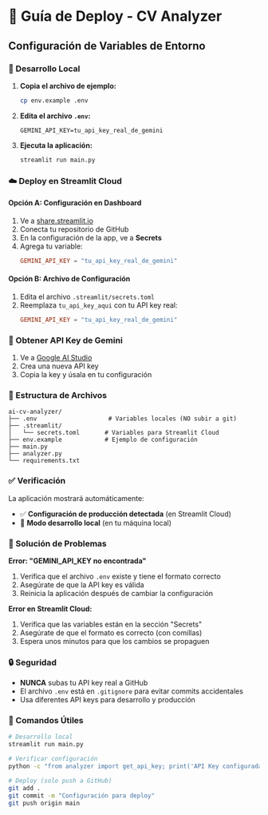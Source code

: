 # 🚀 Guía de Deploy - CV Analyzer

## Configuración de Variables de Entorno

### 🔧 Desarrollo Local

1. **Copia el archivo de ejemplo:**
   ```bash
   cp env.example .env
   ```

2. **Edita el archivo `.env`:**
   ```env
   GEMINI_API_KEY=tu_api_key_real_de_gemini
   ```

3. **Ejecuta la aplicación:**
   ```bash
   streamlit run main.py
   ```

### ☁️ Deploy en Streamlit Cloud

#### Opción A: Configuración en Dashboard

1. Ve a [share.streamlit.io](https://share.streamlit.io)
2. Conecta tu repositorio de GitHub
3. En la configuración de la app, ve a **Secrets**
4. Agrega tu variable:
   ```toml
   GEMINI_API_KEY = "tu_api_key_real_de_gemini"
   ```

#### Opción B: Archivo de Configuración

1. Edita el archivo `.streamlit/secrets.toml`
2. Reemplaza `tu_api_key_aqui` con tu API key real:
   ```toml
   GEMINI_API_KEY = "tu_api_key_real_de_gemini"
   ```

### 🔑 Obtener API Key de Gemini

1. Ve a [Google AI Studio](https://makersuite.google.com/app/apikey)
2. Crea una nueva API key
3. Copia la key y úsala en tu configuración

### 📁 Estructura de Archivos

```
ai-cv-analyzer/
├── .env                    # Variables locales (NO subir a git)
├── .streamlit/
│   └── secrets.toml       # Variables para Streamlit Cloud
├── env.example            # Ejemplo de configuración
├── main.py
├── analyzer.py
└── requirements.txt
```

### ✅ Verificación

La aplicación mostrará automáticamente:
- ✅ **Configuración de producción detectada** (en Streamlit Cloud)
- 🔧 **Modo desarrollo local** (en tu máquina local)

### 🚨 Solución de Problemas

**Error: "GEMINI_API_KEY no encontrada"**

1. Verifica que el archivo `.env` existe y tiene el formato correcto
2. Asegúrate de que la API key es válida
3. Reinicia la aplicación después de cambiar la configuración

**Error en Streamlit Cloud:**

1. Verifica que las variables están en la sección "Secrets"
2. Asegúrate de que el formato es correcto (con comillas)
3. Espera unos minutos para que los cambios se propaguen

### 🔒 Seguridad

- **NUNCA** subas tu API key real a GitHub
- El archivo `.env` está en `.gitignore` para evitar commits accidentales
- Usa diferentes API keys para desarrollo y producción

### 📝 Comandos Útiles

```bash
# Desarrollo local
streamlit run main.py

# Verificar configuración
python -c "from analyzer import get_api_key; print('API Key configurada:', bool(get_api_key()))"

# Deploy (solo push a GitHub)
git add .
git commit -m "Configuración para deploy"
git push origin main
``` 